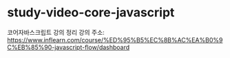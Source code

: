 # study-video-core-javascript
코어자바스크립트 강의 정리
강의 주소: https://www.inflearn.com/course/%ED%95%B5%EC%8B%AC%EA%B0%9C%EB%85%90-javascript-flow/dashboard
